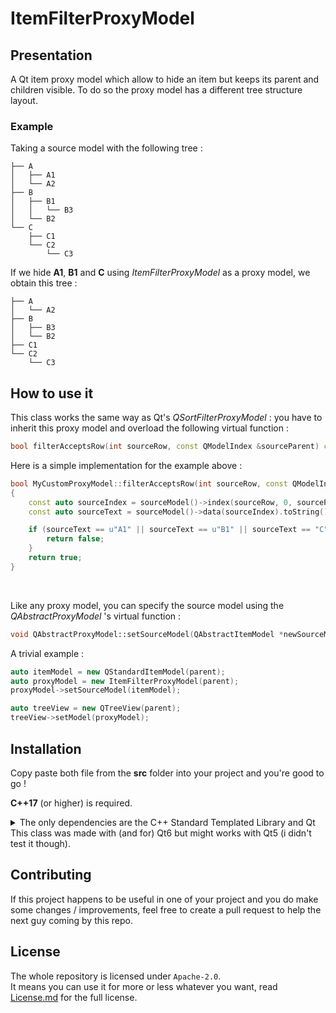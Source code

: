 # ItemFilterProxyModel

## Presentation
A Qt item proxy model which allow to hide an item but keeps its parent and children visible. To do so the proxy model has a different tree structure layout.

### Example
Taking a source model with the following tree :

```
├── A
│   ├── A1
│   └── A2
├── B
│   ├── B1
│   │   └── B3
│   └── B2
└── C
    ├── C1
    └── C2
        └── C3
```

If we hide **A1**, **B1** and **C** using *ItemFilterProxyModel* as a proxy model, we obtain this tree :
```
├── A
│   └── A2
├── B
│   ├── B3
│   └── B2
├── C1
└── C2
    └── C3
```

## How to use it
This class works the same way as Qt's *QSortFilterProxyModel* : you have to inherit this proxy model and overload the following virtual function :
```cpp
bool filterAcceptsRow(int sourceRow, const QModelIndex &sourceParent) const;
```
  
Here is a simple implementation for the example above :

```cpp
bool MyCustomProxyModel::filterAcceptsRow(int sourceRow, const QModelIndex &sourceParent) const
{
    const auto sourceIndex = sourceModel()->index(sourceRow, 0, sourceParent);
    const auto sourceText = sourceModel()->data(sourceIndex).toString();

    if (sourceText == u"A1" || sourceText == u"B1" || sourceText == "C") {
        return false;
    }
    return true;
}
```  
<br/>

Like any proxy model, you can specify the source model using the *QAbstractProxyModel* 's virtual function :  

```cpp
void QAbstractProxyModel::setSourceModel(QAbstractItemModel *newSourceModel);
```

A trivial example :
```cpp
auto itemModel = new QStandardItemModel(parent);
auto proxyModel = new ItemFilterProxyModel(parent);
proxyModel->setSourceModel(itemModel);

auto treeView = new QTreeView(parent);
treeView->setModel(proxyModel);
```

## Installation
Copy paste both file from the **src** folder into your project and you're good to go ! 

**C++17** (or higher) is required.  

<details><summary>The only dependencies are the C++ Standard Templated Library and Qt</summary>
<pre>
QtCore  
QtGui  
QtWidgets  
</pre>
</details>
This class was made with (and for) Qt6 but might works with Qt5 (i didn't test it though).  

## Contributing
If this project happens to be useful in one of your project and you do make some changes / improvements, feel free to create a pull request to help the next guy coming by this repo.

## License
The whole repository is licensed under `Apache-2.0`.  
It means you can use it for more or less whatever you want, read [License.md](License.md) for the full license.